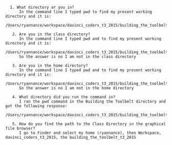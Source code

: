       1. What directory ar you in?
          In the command line I typed pwd to find my present working directory and it is:
          /Users/ryannance/workspace/davinci_coders_t3_2015/building_the_toolbelt_t3_2015
      
       2. Are you in the class directory?
          In the command line I typed pwd and to find my present working directory and it is:
          /Users/ryannance/workspace/davinci_coders_t3_2015/building_the_toolbelt_t3_2015
          So the answer is no I am not in the class directory
          
       3. Are you in the home directory?   
          In the command line I typed pwd and to find my present working directory and it is:
          /Users/ryannance/workspace/davinci_coders_t3_2015/building_the_toolbelt_t3_2015
          So the answer is no I am not in the home directory 
                  
       4. What directory did you run the command in?
          I ran the pwd command in the Building the Toolbelt directory and got the following response:
          /Users/ryannance/workspace/davinci_coders_t3_2015/building_the_toolbelt_t3_2015

       5. How do you find the path to the Class Directory in the graphical file browser?
          I go to Finder and select my home (ryannance), then Workspace, davinci_coders_t3_2015, the building_the_toolbelt_t3_2015
          
